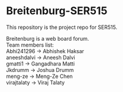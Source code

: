 # Breitenburg-SER515
This repository is the project repo for SER515.

Breitenburg is a web board forum.   
Team members list:    
  Abhi241296 	-> Abhishek Haksar     
  aneeshdalvi	-> Aneesh Dalvi    
  gmatti1		-> Gangadhara Matti    
  Jkdrumm		-> Joshua Drumm    
  meng-ze 		-> Meng-Ze Chen    
  virajtalaty 	-> Viraj Talaty    
